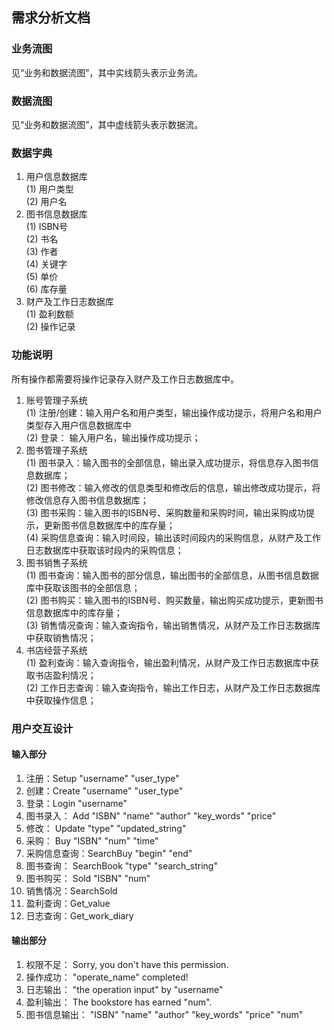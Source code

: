 ## 需求分析文档
### 业务流图
见“业务和数据流图”，其中实线箭头表示业务流。
### 数据流图
见“业务和数据流图”，其中虚线箭头表示数据流。
### 数据字典
1. 用户信息数据库 \
   (1) 用户类型 \
   (2) 用户名
2. 图书信息数据库 \
   (1) ISBN号 \
   (2) 书名 \
   (3) 作者 \
   (4) 关键字 \
   (5) 单价 \
   (6) 库存量
3. 财产及工作日志数据库 \
   (1) 盈利数额 \
   (2) 操作记录
### 功能说明
所有操作都需要将操作记录存入财产及工作日志数据库中。
1. 账号管理子系统\
   (1) 注册/创建：输入用户名和用户类型，输出操作成功提示，将用户名和用户类型存入用户信息数据库中\
   (2) 登录： 输入用户名，输出操作成功提示；
2. 图书管理子系统\
   (1) 图书录入：输入图书的全部信息，输出录入成功提示，将信息存入图书信息数据库；\
   (2) 图书修改：输入修改的信息类型和修改后的信息，输出修改成功提示，将修改信息存入图书信息数据库；\
   (3) 图书采购：输入图书的ISBN号、采购数量和采购时间，输出采购成功提示，更新图书信息数据库中的库存量；\
   (4) 采购信息查询：输入时间段，输出该时间段内的采购信息，从财产及工作日志数据库中获取该时段内的采购信息；
3. 图书销售子系统\
   (1) 图书查询：输入图书的部分信息，输出图书的全部信息，从图书信息数据库中获取该图书的全部信息；\
   (2) 图书购买：输入图书的ISBN号、购买数量，输出购买成功提示，更新图书信息数据库中的库存量；\
   (3) 销售情况查询：输入查询指令，输出销售情况，从财产及工作日志数据库中获取销售情况；
4. 书店经营子系统\
   (1) 盈利查询：输入查询指令，输出盈利情况，从财产及工作日志数据库中获取书店盈利情况；\
   (2) 工作日志查询：输入查询指令，输出工作日志，从财产及工作日志数据库中获取操作信息；
### 用户交互设计
#### 输入部分
1. 注册：Setup "username" "user_type"
2. 创建：Create "username" "user_type"
3. 登录：Login "username"
4. 图书录入： Add "ISBN" "name" "author" "key_words" "price"
5. 修改： Update "type" "updated_string"
6. 采购： Buy "ISBN" "num" "time"
7. 采购信息查询：SearchBuy "begin" "end"
8. 图书查询： SearchBook "type" "search_string"
9. 图书购买： Sold "ISBN" "num"
10. 销售情况：SearchSold
11. 盈利查询：Get_value
12. 日志查询：Get_work_diary
#### 输出部分
1. 权限不足： Sorry, you don't have this permission.
2. 操作成功： "operate_name" completed!
3. 日志输出： "the operation input" by "username"
4. 盈利输出： The bookstore has earned "num".
5. 图书信息输出： "ISBN" "name" "author" "key_words" "price" "num"    